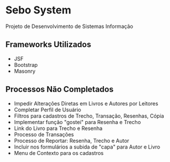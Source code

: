 Sebo System
===========

Projeto de Desenvolvimento de Sistemas Informação

Frameworks Utilizados
---------------------

* JSF
* Bootstrap
* Masonry

Processos Não Completados
------------------------

- Impedir Alterações Diretas em Livros e Autores por Leitores
- Completar Perfil de Usuário
- Filtros para cadastros de Trecho, Transação, Resenhas, Cópia
- Implementar função "gostei" para Resenha e Trecho
- Link do Livro para Trecho e Resenha
- Processo de Transações
- Processo de Reportar: Resenha, Trecho e Autor
- Incluir nos formulários a subida de "capa" para Autor e Livro
- Menu de Contexto para os cadastros
